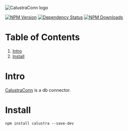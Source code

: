 

![CalustraConn logo](https://calustra.afialapis.com/assets/images/logo/calustra_name.png)

[![NPM Version](https://badge.fury.io/js/calustra.svg)](https://www.npmjs.com/package/calustra)
[![Dependency Status](https://david-dm.org/afialapis/calustra.svg)](https://david-dm.org/afialapis/calustra)
[![NPM Downloads](https://img.shields.io/npm/dm/calustra.svg?style=flat)](https://www.npmjs.com/package/calustra)

# Table of Contents

1. [Intro](#intro)
2. [Install](#install)

# Intro

[CalustraConn](http://calustra.afialapis.com/) is a db connector.


# Install

```
npm install calustra --save-dev
```
